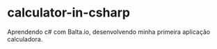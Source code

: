 # calculator-in-csharp
Aprendendo c# com Balta.io, desenvolvendo minha primeira aplicação calculadora.
